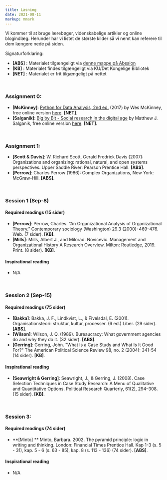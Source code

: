```yaml
---
title: Læsning
date: 2021-08-11
markup: mmark
---
```


Vi kommer til at bruge lærebøger, videnskabelige artikler og  online blogindlæg. Herunder har vi listet de største kilder så vi nemt kan referere til dem længere nede på siden. 

Signaturforklaring:  
- **[ABS]** : Materialet tilgængeligt via [denne mappe på Absalon](https://absalon.ku.dk/courses/51834/files/folder/Kursusmaterialer)  
- **[KB]** : Materialet findes tilgængeligt via KU/Det Kongelige Bibliotek  
- **[NET]** : Materialet er frit tilgængeligt på nettet

&nbsp;
### Assignment 0:
- **[McKinney]**: [Python for Data Analysis, 2nd ed.](http://wesmckinney.com/pages/book.html) (2017) by Wes McKinney, free online version [here](https://bedford-computing.co.uk/learning/wp-content/uploads/2015/10/Python-for-Data-Analysis.pdf). **[NET]**.
- **[Salganik]**: [Big by Bit - Social research in the digital age](https://www.bitbybitbook.com/) by Matthew J. Salganik, free online version [here](https://www.bitbybitbook.com/en/1st-ed/preface/). **[NET]**.


&nbsp;
### Assignment 1:
- **[Scott & Davis]**: W. Richard Scott, Gerald Fredrick Davis (2007): Organizations and organizing: rational, natural, and open systems perspectives. Upper Saddle River: Pearson Prentice Hall. **[ABS]**.
- **[Perrow]**: Charles Perrow (1986): Complex Organizations, New York: McGraw-Hill. **[ABS]**.


&nbsp;
### Session 1 (Sep-8)
#### Required readings (15 sider)
- **[Perrow]**: Perrow, Charles. “An Organizational Analysis of Organizational Theory.” Contemporary sociology (Washington) 29.3 (2000): 469–476. Web. (7 sider). **[KB]**.
- **[Mills]**: Mills, Albert J., and Milorad. Novicevic. Management and Organizational History A Research Overview. Milton: Routledge, 2019. Print. (8 sider). **[KB]**.

#### Inspirational reading
- N/A


&nbsp;
### Session 2 (Sep-15)
#### Required readings (75 sider)
- **[Bakka]**: Bakka, J. F., Lindkvist, L., & Fivelsdal, E. (2001). Organisationsteori: struktur, kultur, processer. (6 ed.) Liber. (29 sider). **[ABS]**.
- **[Wilson]**: Wilson, J. Q. (1989). Bureaucracy: What government agencies do and why they do it. (32 sider). **[ABS]**.
- **[Gerring]**: Gerring, John. "What Is a Case Study and What Is It Good For?" The American Political Science Review 98, no. 2 (2004): 341-54 (14 sider). **[KB]**.

#### Inspirational reading
- **[Seawright & Gerring]**: Seawright, J., & Gerring, J. (2008). Case Selection Techniques in Case Study Research: A Menu of Qualitative and Quantitative Options. Political Research Quarterly, 61(2), 294–308. (15 sider). **[KB]**.

&nbsp;
### Session 3: 
#### Required readings (74 sider)
- **[Minto] ** Minto, Barbara. 2002. The pyramid principle: logic in writing and thinking. London: Financial Times Prentice Hall. Kap 1-3 (s. 5 - 31), kap. 5 - 6 (s. 63 - 85), kap. 8 (s. 113 - 136) (74 sider). **[ABS]**.

#### Inspirational reading
- N/A
